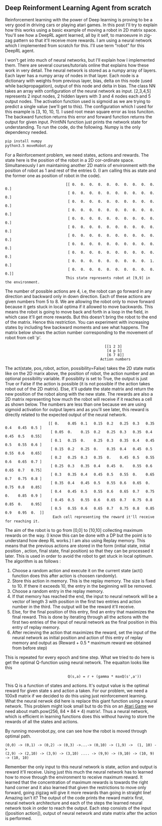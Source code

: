 ## Deep Reinforment Learning Agent from scratch

Reinforcement learning with the power of Deep learning is proving to be a very good in driving cars or playing atari games. In this post I'll try to explain how this works using a basic example of moving a robot in 2D matrix space. You'll see how a DeepRL agent learned, all by it self, to manoeuvre in zig-zag pattern so that it'll receive more rewards. I am using a neural network which I implemented from scratch for this. I'll use term “robot” for this DeepRL agent.

I won't get into much of neural networks, but I'll explain how I implemented them. There are several courses/tutorials online that explains how these work in very detail. The neural network is stored as a numpy array of layers. Each layer has a numpy array of nodes in that layer. Each node is a dictionary with weights from previous layer, bias, delta on this node (used while backpropagation), output of this node and delta in bias. The class NN takes an array with configuration of the neural network as input. [2,3,4,5] represents 2 input nodes, 2 hidden layers with 3 and 4 nodes each and 5 output nodes. The activation function used is sigmoid as we are trying to predict a single value (we'll get to this). The configuration which I used for this example is [3, 10, 10, 1]. I used root mean square error as loss funciton. The backward function returns this error and forward function returns the output for given input. PrintNN function just prints the network state for understanding. To run the code, do the following. Numpy is the only dependency needed.
```bash
pip install numpy
python3.5 moveRobot.py
```

For a Reinforcement problem, we need states, actions and rewards. The state here is the position of the robot in a 2D cor-ordinate space. Simultaneously I am maintaining another 2D matrix of environment with the position of robot as 1 and rest of the entries 0. (I am calling this as state and the former one as position of robot in the code).
```
                            [[ 0.  0.  0.  0.  0.  0.  0.  0.  0.  0.  0.]
                             [ 0.  0.  0.  0.  0.  0.  0.  0.  0.  0.  0.]
                             [ 0.  0.  0.  0.  0.  0.  0.  0.  0.  0.  0.]
                             [ 0.  0.  0.  0.  0.  0.  0.  0.  0.  0.  0.]
                             [ 0.  0.  0.  0.  0.  0.  0.  0.  0.  0.  0.]
                             [ 0.  0.  0.  0.  0.  0.  0.  0.  0.  0.  0.]
                             [ 0.  0.  0.  0.  0.  0.  0.  0.  0.  0.  0.]
                             [ 0.  0.  0.  0.  0.  0.  0.  0.  0.  0.  0.]
                             [ 0.  0.  0.  0.  0.  0.  0.  0.  0.  0.  0.]
                             [ 0.  0.  0.  0.  0.  0.  0.  0.  0.  1.  0.]
                             [ 0.  0.  0.  0.  0.  0.  0.  0.  0.  0.  0.]]
                            This state represents robot at [9,9] in the environment.
```
The number of possible actions are 4, i.e, the robot can go forward in any direction and backward only in down direction. Each of these actions are given numbers from 5 to 8. We are allowing the robot only to move forward because it gets stuck in local optima if it allowed to move backwards. This means the robot is going to move back and forth in a loop in the field, in which case it'll get more rewards. But this doesn't bring the robot to the end of the matrix. Hence this restriction. You can experiment with increasing states by including few backward moments and see what happens. The matrix below shows the action number corresponding to the movement of robot from cell 'p'.
```
                                              [[1 2 3]
                                               [4 p 5]
                                               [6 7 8]]
                                            Action numbers
```
The act(state, pos_robot, action, possibility=False) takes the 2D state matix like on the 2D marix above, the position of robot, the action number and an optional possibility variable. If possiblity is set to True, the output is just True or False if the action is possible (it is not possible if the action takes robot out of the 2D matrix). Else, it'll update the state matrix and return the new position of the robot along with the new state. The rewards are also a 2D matrix representing how much the robot will receive if it reaches a cell as shown below. The numbers are less than one because we are using sigmoid activation for output layers and as you'll see later, this reward is directly related to the expected output of the neural network.
```
                    [[ 0.    0.05  0.1   0.15  0.2   0.25  0.3   0.35  0.4   0.45  0.5 ]
                     [ 0.05  0.    0.15  0.2   0.25  0.3   0.35  0.4   0.45  0.5   0.55]
                     [ 0.1   0.15  0.    0.25  0.3   0.35  0.4   0.45  0.5   0.55  0.6 ]
                     [ 0.15  0.2   0.25  0.    0.35  0.4   0.45  0.5   0.55  0.6   0.65]
                     [ 0.2   0.25  0.3   0.35  0.    0.45  0.5   0.55  0.6   0.65  0.7 ]
                     [ 0.25  0.3   0.35  0.4   0.45  0.    0.55  0.6   0.65  0.7   0.75]
                     [ 0.3   0.35  0.4   0.45  0.5   0.55  0.    0.65  0.7   0.75  0.8 ]
                     [ 0.35  0.4   0.45  0.5   0.55  0.6   0.65  0.    0.75  0.8   0.85]
                     [ 0.4   0.45  0.5   0.55  0.6   0.65  0.7   0.75  0.    0.85  0.9 ]
                     [ 0.45  0.5   0.55  0.6   0.65  0.7   0.75  0.8   0.85  0.    0.95]
                     [ 0.5   0.55  0.6   0.65  0.7   0.75  0.8   0.85  0.9   0.95  0.  ]]
                      Each cell representing the reward it'll receive for reaching it.
```
The aim of the robot is to go from [0,0] to [10,10] collecting maximum rewards on the way. (I know this can be done with a DP but the point is to understand how deep RL works.)  I am also using Replay memory. This means that the previous actions are stored in the form (initial state, initial position , action, final state, final position) so that they can be processed it later. This is used in order to avoid the robot to get stuck in local optimum. The algorithm is as follows :
1. Choose a random action and execute it on the current state (act() function does this after action is choosen randomly).
2. Store this action in memory. This is the replay memory. The size is fixed to 10. If there it exceeds 10, the entry in the beginning will be removed.
3. Choose a random entry in the replay memory.
4. If that memory has reached the end, the input to neural network will be a vector of length 3 with position in the first two entries and action number in the third. The output will be the reward it'll receive.
5. Else, for the final position of this entry, find an entry that maximizes the final reward. This is done by iterating through all the actions with the first two entries of the input of neural network as the final position in this entry of replay memory.
6. After recieving the action that maximizes the reward, set the input of the neural network as initial position and action of this entry of replay memory and output as  (Reward + 0.5 * maximum reward we obtained from before step) 

This is repeated for every epoch and time step. What we tried to do here is get the optimal Q-function using neural network. The equaiton looks like this
```
                             Q(s,a) = r + (gamma * maxQ(s',a'))
```
This Q is a function of states and actions. It's output value is the optimal reward for given state s and action a taken. For our problem, we need a 100x8 matrix if we decided to do this using just reinforcement learning. What the neural nerwok did here is replace this giant function using a neural network. This problem might look small but to do this on an [Atari Game](https://www.cs.toronto.edu/~vmnih/docs/dqn.pdf) we need about math.pow(256, 84 * 84 * 4) matrix!. Thus a neural network, which is efficient in learning functions does this without having to store the rewards of all the states and actions. 

By running moverobot.py, one can see how the robot is moved through optimal path.
```
(0,0) -> (0,1) -> (0,2) -> (0,3) ->...-> (0,10) -> (1,9) ->  (1, 10) ->
(2,9) -> (2,10) -> (3,9) -> (3,10) .... -> (9,9) -> (9,10) -> (10, 9) -> (10, 10)
```
Remember the only input to this neural network is state, action and output is reward it'll receive. Using just this much the neural network has to learned how to move through the environment to receive maximum reward. It learned that the concentration of maximum rewards is towards the right hand corner and it also learned that given the restrictions to move only forward, going zigzag will give it more rewards than going in straight line! Amazing isn't it? The output of the code prints the reward matrix first, neural network architecture and each of the steps the learned neural network took in order to reach the output. Each step consists of the input ([position action]), output of neural network and state matrix after the action is performed.
